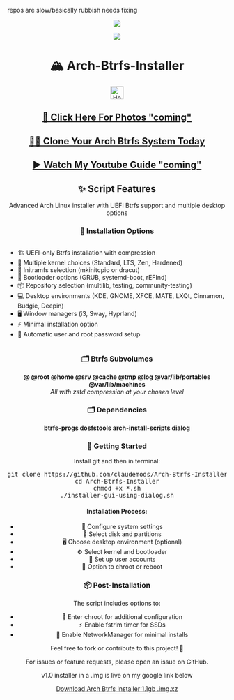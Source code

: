 repos are slow/basically rubbish needs fixing


<p align="center">
  <img src="https://i.postimg.cc/W3Tdk7Ks/arch-linux.webp">
</p>

<div align="center">
  <a href="https://archlinux.org/" target="_blank">
    <img src="https://img.shields.io/badge/DISTRO-Arch-00FFFF?style=for-the-badge&logo=Arch">
  </a>
</div>

<div align="center">
  <h1>🏔️ Arch-Btrfs-Installer</h1>

  <a href="https://www.deepseek.com/" target="_blank">
    <img alt="Homepage" src="https://i.postimg.cc/Hs2vbbZ8/Deep-Seek-Homepage.png" style="height: 30px; width: auto;">
  </a>

  <h2><a href="https://github.com/claudemods/Arch-Btrfs-Installer/tree/main/Photos">📸 Click Here For Photos "coming"</a></h2>
</div>

<div align="center">
  <h2><a href="https://github.com/claudemods/btrfssystemcloner">💾🔄 Clone Your Arch Btrfs System Today</a></h2>
</div>

<div align="center">
  <h2><a href="">▶️ Watch My Youtube Guide "coming"</a></h2>
</div>

<div align="center">
  <h2>✨ Script Features</h2>
  <p>Advanced Arch Linux installer with UEFI Btrfs support and multiple desktop options</p>
</div>

<div align="center">
  <h3>🔧 Installation Options</h3>
  <ul style="text-align: left; display: inline-block;">
    <li>🏗️ UEFI-only Btrfs installation with compression</li>
    <li>💽 Multiple kernel choices (Standard, LTS, Zen, Hardened)</li>
    <li>🔄 Initramfs selection (mkinitcpio or dracut)</li>
    <li>🔌 Bootloader options (GRUB, systemd-boot, rEFInd)</li>
    <li>📦 Repository selection (multilib, testing, community-testing)</li>
    <li>💻 Desktop environments (KDE, GNOME, XFCE, MATE, LXQt, Cinnamon, Budgie, Deepin)</li>
    <li>🖥️ Window managers (i3, Sway, Hyprland)</li>
    <li>⚡ Minimal installation option</li>
    <li>🔐 Automatic user and root password setup</li>
  </ul>
</div>

<div align="center">
  <h3>🗂️ Btrfs Subvolumes</h3>
  <p align="center">
    <strong>@ @root @home @srv @cache @tmp @log @var/lib/portables @var/lib/machines</strong><br>
    <em>All with zstd compression at your chosen level</em>
  </p>
</div>

<div align="center">
  <h3>🗂️ Dependencies</h3>
  <p align="center">
    <strong>btrfs-progs dosfstools arch-install-scripts dialog</strong><br>
  </p>
</div>

<div align="center">
  <h3>🚀 Getting Started</h3>
  <p>Install git and then in terminal:</p>

  <pre>git clone https://github.com/claudemods/Arch-Btrfs-Installer
cd Arch-Btrfs-Installer
chmod +x *.sh
./installer-gui-using-dialog.sh</pre>

  <h4>Installation Process:</h4>
  <ul>
    <li>🔧 Configure system settings</li>
    <li>💽 Select disk and partitions</li>
    <li>🖥️ Choose desktop environment (optional)</li>
    <li>⚙️ Select kernel and bootloader</li>
    <li>🔐 Set up user accounts</li>
    <li>🔄 Option to chroot or reboot</li>
  </ul>
</div>

<div align="center">
  <h3>📦 Post-Installation</h3>
  <p>The script includes options to:</p>
  <ul>
    <li>🔄 Enter chroot for additional configuration</li>
    <li>⚡ Enable fstrim timer for SSDs</li>
    <li>🔌 Enable NetworkManager for minimal installs</li>
  </ul>
</div>

<div align="center">
  <p>Feel free to fork or contribute to this project! 🚀</p>
  <p>For issues or feature requests, please open an issue on GitHub.</p>
</div>
<div align="center">
<p>v1.0 installer in a .img is live on my google link below</p>
  <div align="center">
  <p><a href="https://drive.google.com/drive/folders/10YCL4YGGDjr5QiBuA-3Wx40EX2SnsVkA">Download Arch Btrfs Installer 1.1gb .img.xz</a></p>
</div>
